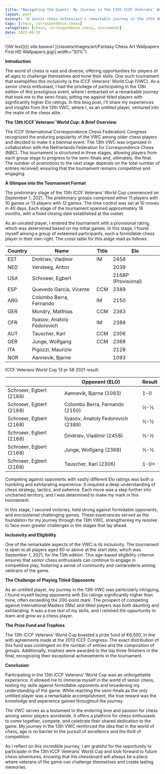 ```yaml
---
title: "Navigating the Giants: My Journey in the 13th ICCF Veterans’ World Cup"
layout: post
excerpt: "A senior chess enthusiast's remarkable journey in the 13th VWC."
tags: [chess, correspondence chess]
categories: [chess, correspondence chess, tournament]
date: 2023-09-25
---
```

![Alt text]({{ site.baseurl }}/assets/images/art/Fantasy Chess Art Wallpapers   First HD Wallpapers.jpg){:width="50%"}

**Introduction**

The world of chess is vast and diverse, offering opportunities for players of all ages to challenge themselves and hone their skills. One such tournament that exemplifies this inclusivity is the ICCF Veterans’ World Cup (VWC). As a senior chess enthusiast, I had the privilege of participating in the 13th edition of this prestigious event, where I embarked on a remarkable journey that took me to the semi-finals, pitting me against titled players with significantly higher Elo ratings. In this blog post, I'll share my experiences and insights from the 13th VWC, where I, as an untitled player, ventured into the realm of the chess elite.

**The 13th ICCF Veterans’ World Cup: A Brief Overview**

The ICCF (International Correspondence Chess Federation) Congress recognized the enduring popularity of the VWC among older chess players and decided to make it a biennial event. The 13th VWC was organized in collaboration with the Netherlands Federation for Correspondence Chess (NBC). This tournament is structured in three stages, allowing players from each group stage to progress to the semi-finals and, ultimately, the final. The number of promotions to the next stage depends on the total number of entries received, ensuring that the tournament remains competitive and engaging.

**A Glimpse into the Tournament Format**

The preliminary stage of the 13th ICCF Veterans’ World Cup commenced on September 1, 2021. The preliminary groups comprised either 11 players with 10 games or 13 players with 12 games. The time control was set at 10 moves in 40 days. Each stage of the tournament spanned approximately 18 months, with a fixed closing date established at the outset.

As an unrated player, I entered the tournament with a provisional rating, which was determined based on my initial games. In this stage, I found myself among a group of esteemed participants, each a formidable chess player in their own right. The cross table for this stage read as follows:

| Country | Name                          | Title | Elo  |
|---------|-------------------------------|-------|------|
| EST     | Dmitriev, Vladimir            | IM    | 2458 |
| NED     | Versteeg, Anton               |       | 2039 |
| USA     | Schroeer, Egbert              |       | 2168P (Provisional) |
| ESP     | Quevedo García, Vicente       | CCM   | 2389 |
| ARG     | Colombo Berra, Fernando       | IM    | 2150 |
| GER     | Mondry, Matthias              | CCM   | 2363 |
| CFR     | Ilyasov, Anatoly Fedorovich   | IM    | 2389 |
| AUT     | Tauscher, Karl                | CCM   | 2306 |
| GER     | Junge, Wolfgang               | CCM   | 2368 |
| ITA     | Pigozzi, Maurizio             |       | 2128 |
| NOR     | Aannevik, Bjarne              |       | 1093 |

ICCF Veterans World Cup 13 pr 58  2021 result:

|                        | Opponent (ELO)                  | Result |
|------------------------|------------------------|--------|
| Schroeer, Egbert (2168) | Aannevik, Bjarne (1093) | 1-0    |
| Schroeer, Egbert (2168) | Colombo Berra, Fernando (2150) | ½-½ |
| Schroeer, Egbert (2168) | Ilyasov, Anatoly Fedorovich (2389) | ½-½ |
| Schroeer, Egbert (2168) | Dmitriev, Vladimir (2458) | ½-½ |
| Schroeer, Egbert (2168) | Junge, Wolfgang (2368) | ½-½ |
| Schroeer, Egbert (2168) | Tauscher, Karl (2306) | 1-0*   |

Competing against opponents with vastly different Elo ratings was both a humbling and exhilarating experience. It required a deep understanding of chess strategy, tactics, and patience. Each move was a step further into uncharted territory, and I was determined to make my mark in this tournament.

In this stage, I secured victories, held strong against formidable opponents, and encountered challenging games. These experiences served as the foundation for my journey through the 13th VWC, strengthening my resolve to face even greater challenges in the stages that lay ahead.

**Inclusivity and Eligibility**

One of the remarkable aspects of the VWC is its inclusivity. The tournament is open to all players aged 60 or above at the start date, which was September 1, 2021, for the 13th edition. This age-based eligibility criterion ensures that senior chess enthusiasts can continue to engage in competitive play, fostering a sense of community and camaraderie among veterans of the game.

**The Challenge of Playing Titled Opponents**

As an untitled player, my journey in the 13th VWC was particularly intriguing. I found myself facing opponents with Elo ratings significantly higher than mine, often exceeding the 200-point mark. The prospect of competing against International Masters (IMs) and titled players was both daunting and exhilarating. It was a true test of my skills, and I relished the opportunity to learn and grow as a chess player.

**The Prize Fund and Trophies**

The 13th ICCF Veterans’ World Cup boasted a prize fund of €6,000, in line with agreements made at the 2013 ICCF Congress. The exact distribution of this fund was contingent on the number of entries and the composition of groups. Additionally, trophies were awarded to the top three finishers in the final, recognizing their exceptional achievements in the tournament.

**Conclusion**

Participating in the 13th ICCF Veterans’ World Cup was an unforgettable experience. It allowed me to immerse myself in the world of senior chess, testing my skills against formidable opponents and broadening my understanding of the game. While reaching the semi-finals as the only untitled player was a remarkable accomplishment, the true reward was the knowledge and experience gained throughout the journey.

The VWC serves as a testament to the enduring love and passion for chess among senior players worldwide. It offers a platform for chess enthusiasts to come together, compete, and celebrate their shared dedication to the game. My journey in the 13th VWC reinforced the idea that in the world of chess, age is no barrier to the pursuit of excellence and the thrill of competition.

As I reflect on this incredible journey, I am grateful for the opportunity to participate in the 13th ICCF Veterans’ World Cup and look forward to future chess adventures, knowing that the chessboard will always be a place where veterans of the game can challenge themselves and create lasting memories.


